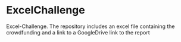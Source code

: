 # ExcelChallenge
Excel-Challenge. The repository includes an excel file containing the crowdfunding and a link to a GoogleDrive link to the report
